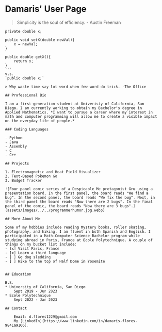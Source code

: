 # Damaris' User Page


>Simplicity is the soul of efficiency. - Austin Freeman

````
private double x;

public void setX(double newVal){
    x = newVal;
}

public double getX(){
    return x;
}
```
v.s.
`public double x;`

> Why waste time say lot word when few word do trick. -The Office

## Professional Bio

I am a first-generation student at Univeristy of California, San Diego. I am currently working to obtain my Bachelor's degree in Applied Mathematics. *I want to pursue a career where my interest in math and computer programming will allow me to create a visible impact on the everyday life of people.*

### Coding Languages

- Python
- Java
- Assembly
- C
- C++

## Projects

1. Electromagnetic and Heat Field Visualizer
2. Text-Based Pokemon Go
3. Budget Tracker

![Four panel comic series of a Despicable Me protagonist Gru using a presentation board. In the first panel, the board reads "We find a bug". In the second panel, the board reads "We fix the bug". Next, in the third panel the board reads "Now there are 2 bugs". In the final panel of the comic, the board reads "Now there are 3 bugs".](assets/images/../../programmerhumor.jpg.webp)

## More About Me

Some of my hobbies include reading Mystery books, roller skating, photography, and hiking. I am fluent in both Spanish and English. I participated in a Math-Computer Science Bachelor program while studying abroad in Paris, France at Ecole Polytechnique. A couple of things on my bucket list include:
- [x] Visit Paris, France
- [x] Learn a third language
- [ ] Go dog sledding
- [ ] Hike to the top of Half Dome in Yosemite


## Education

B.S.
* University of California, San Diego
    Sept 2019 - Jun 2023
* Ecole Polytechnique
    Sept 2022 - Jan 2023

## Contact

    Email: d.flores1229@gmail.com
    My [LinkedIn](https://www.linkedin.com/in/damaris-flores-9841a9166).
